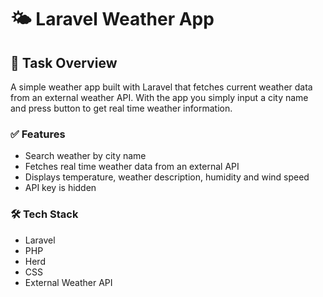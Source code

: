 # 🌤️ Laravel Weather App
## 📘 Task Overview
A simple weather app built with Laravel that fetches current weather data from an external weather API. With the app you simply input a city name and press button to get real time weather information.

### ✅ Features
* Search weather by city name
* Fetches real time weather data from an external API
* Displays temperature, weather description, humidity and wind speed
* API key is hidden 

### 🛠️ Tech Stack
* Laravel
* PHP
* Herd
* CSS 
* External Weather API 
